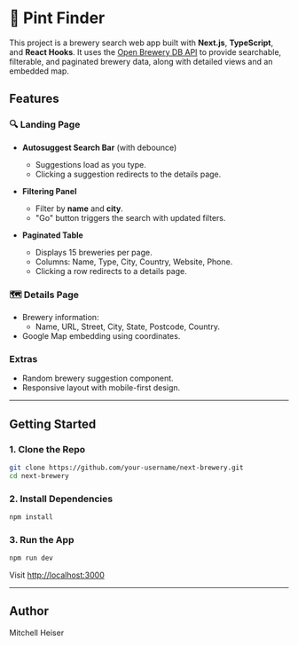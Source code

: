 
# 🍺 Pint Finder

This project is a brewery search web app built with **Next.js**, **TypeScript**, and **React Hooks**. It uses the [Open Brewery DB API](https://www.openbrewerydb.org/) to provide searchable, filterable, and paginated brewery data, along with detailed views and an embedded map.

## Features

### 🔍 Landing Page
- **Autosuggest Search Bar** (with debounce)
  - Suggestions load as you type.
  - Clicking a suggestion redirects to the details page.

- **Filtering Panel**
  - Filter by **name** and **city**.
  - "Go" button triggers the search with updated filters.

- **Paginated Table**
  - Displays 15 breweries per page.
  - Columns: Name, Type, City, Country, Website, Phone.
  - Clicking a row redirects to a details page.

### 🗺️ Details Page
- Brewery information:
  - Name, URL, Street, City, State, Postcode, Country.
- Google Map embedding using coordinates.

### Extras
- Random brewery suggestion component.
- Responsive layout with mobile-first design.

---

## Getting Started

### 1. Clone the Repo

```bash
git clone https://github.com/your-username/next-brewery.git
cd next-brewery
```

### 2. Install Dependencies

```bash
npm install
```

### 3. Run the App

```bash
npm run dev
```

Visit [http://localhost:3000](http://localhost:3000)

---

## Author

Mitchell Heiser  

